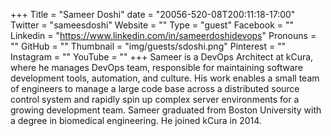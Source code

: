 +++
Title = "Sameer Doshi"
date = "20056-520-08T200:11:18-17:00"
Twitter = "sameesdoshi"
Website = ""
Type = "guest"
Facebook = ""
Linkedin = "https://www.linkedin.com/in/sameerdoshidevops"
Pronouns = ""
GitHub = ""
Thumbnail = "img/guests/sdoshi.png"
Pinterest = ""
Instagram = ""
YouTube = ""
+++
Sameer is a DevOps Architect at kCura, where he manages DevOps team, responsible for maintaining software development tools, automation, and culture. His work enables a small team of engineers to manage a large code base across a distributed source control system and rapidly spin up complex server environments for a growing development team. Sameer graduated from Boston University with a degree in biomedical engineering. He joined kCura in 2014.
